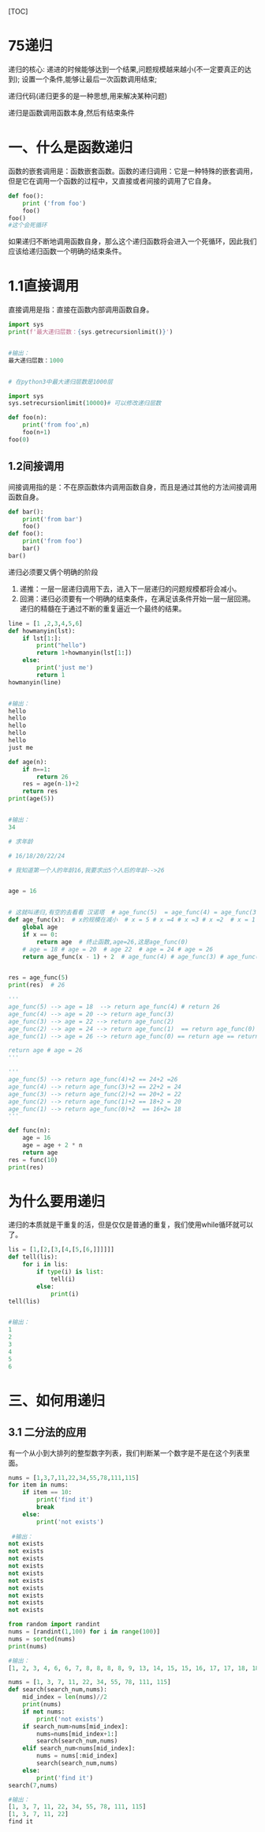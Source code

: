 [TOC]

# 75递归

递归的核心: 递进的时候能够达到一个结果,问题规模越来越小(不一定要真正的达到); 设置一个条件,能够让最后一次函数调用结束;

递归代码(递归更多的是一种思想,用来解决某种问题)

 递归是函数调用函数本身,然后有结束条件

# 一、什么是函数递归

函数的嵌套调用是：函数嵌套函数。函数的递归调用：它是一种特殊的嵌套调用，但是它在调用一个函数的过程中，又直接或者间接的调用了它自身。

```python
def foo():
    print ('from foo')
    foo()
foo()
#这个会死循环

```

如果递归不断地调用函数自身，那么这个递归函数将会进入一个死循环，因此我们应该给递归函数一个明确的结束条件。

# 1.1直接调用

直接调用是指：直接在函数内部调用函数自身。

```python
import sys
print(f'最大递归层数：{sys.getrecursionlimit()}')


#输出：
最大递归层数：1000


# 在python3中最大递归层数是1000层

```



```python
import sys
sys.setrecursionlimit(10000)# 可以修改递归层数

def foo(n):
    print('from foo',n)
    foo(n+1)
foo(0)
```



## 1.2间接调用

间接调用指的是：不在原函数体内调用函数自身，而且是通过其他的方法间接调用函数自身。

```python
def bar():
    print('from bar')
    foo()
def foo():
    print('from foo')
    bar()
bar()
```

递归必须要又俩个明确的阶段

1. 递推：一层一层递归调用下去，进入下一层递归的问题规模都将会减小。
2. 回溯：递归必须要有一个明确的结束条件，在满足该条件开始一层一层回溯。递归的精髓在于通过不断的重复逼近一个最终的结果。

```python
line = [1 ,2,3,4,5,6]
def howmanyin(lst):
    if lst[1:]:
        print("hello")
        return 1+howmanyin(lst[1:])
    else:
        print('just me')
        return 1
howmanyin(line)


#输出：
hello
hello
hello
hello
hello
just me

```





```python
def age(n):
    if n==1:
        return 26
    res = age(n-1)+2
    return res
print(age(5))


#输出：
34
```





```python
# 求年龄

# 16/18/20/22/24

# 我知道第一个人的年龄16,我要求出5个人后的年龄-->26


age = 16


# 这就叫递归,有空的去看看 汉诺塔  # age_func(5)  = age_func(4) = age_func(3) = age_func(2) = age_func(1) = age_func(0) =26
def age_func(x):  # x的规模在减小  # x = 5 # x =4 # x =3 # x =2  # x = 1 # x = 0
    global age
    if x == 0:
        return age  # 终止函数,age=26,这是age_func(0)
    # age = 18 # age = 20  # age 22  # age = 24 # age = 26
    return age_func(x - 1) + 2  # age_func(4) # age_func(3) # age_func(2) # age_func(1) # age_func(0)


res = age_func(5)
print(res)  # 26

'''
age_func(5) --> age = 18  --> return age_func(4) # return 26
age_func(4) --> age = 20 --> return age_func(3)
age_func(3) --> age = 22 --> return age_func(2) 
age_func(2) --> age = 24 --> return age_func(1)  == return age_func(0)  == return age == return 26
age_func(1) --> age = 26 --> return age_func(0) == return age == return 26

return age # age = 26
'''

'''
age_func(5) --> return age_func(4)+2 == 24+2 =26
age_func(4) --> return age_func(3)+2 == 22+2 = 24
age_func(3) --> return age_func(2)+2 == 20+2 = 22
age_func(2) --> return age_func(1)+2 == 18+2 = 20
age_func(1) --> return age_func(0)+2  == 16+2= 18
'''

def func(n):
    age = 16
    age = age + 2 * n
    return age
res = func(10)
print(res)


```

# 为什么要用递归

递归的本质就是干重复的活，但是仅仅是普通的重复，我们使用while循环就可以了。

```python
lis = [1,[2,[3,[4,[5,[6,]]]]]]
def tell(lis):
    for i in lis:
        if type(i) is list:
            tell(i)
        else:
            print(i)
tell(lis)


#输出：
1
2
3
4
5
6
```



# 三、如何用递归

## 3.1 二分法的应用

有一个从小到大排列的整型数字列表，我们判断某一个数字是不是在这个列表里面。



```python
nums = [1,3,7,11,22,34,55,78,111,115]
for item in nums:
    if item == 10:
        print('find it')
        break
    else:
        print('not exists')
        
 #输出：
not exists
not exists
not exists
not exists
not exists
not exists
not exists
not exists
not exists
not exists

```







```python
from random import randint
nums = [randint(1,100) for i in range(100)]
nums = sorted(nums)
print(nums)

#输出：
[1, 2, 3, 4, 6, 6, 7, 8, 8, 8, 8, 9, 13, 14, 15, 15, 16, 17, 17, 18, 18, 19, 19, 20, 22, 22, 23, 24, 25, 30, 30, 32, 32, 35, 35, 36, 36, 36, 38, 39, 39, 39, 40, 42, 44, 45, 45, 47, 47, 52, 52, 54, 54, 55, 55, 57, 57, 57, 57, 57, 58, 61, 61, 61, 62, 63, 63, 65, 66, 66, 66, 66, 67, 68, 70, 70, 72, 74, 74, 75, 80, 82, 82, 84, 85, 85, 85, 85, 86, 86, 86, 89, 91, 94, 94, 97, 97, 97, 98, 99]
```







```python
nums = [1, 3, 7, 11, 22, 34, 55, 78, 111, 115]
def search(search_num,nums):
    mid_index = len(nums)//2
    print(nums)
    if not nums:
        print('not exists')
    if search_num>nums[mid_index]:
        nums=nums[mid_index+1:]
        search(search_num,nums)
    elif search_num<nums[mid_index]:
        nums = nums[:mid_index]
        search(search_num,nums)
    else:
        print('find it')
search(7,nums)

#输出：
[1, 3, 7, 11, 22, 34, 55, 78, 111, 115]
[1, 3, 7, 11, 22]
find it

```



